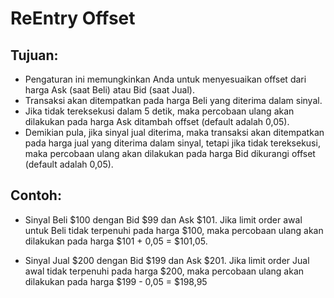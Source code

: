 # **ReEntry Offset**

## Tujuan:

- Pengaturan ini memungkinkan Anda untuk menyesuaikan offset dari harga Ask (saat Beli) atau Bid (saat Jual).
- Transaksi akan ditempatkan pada harga Beli yang diterima dalam sinyal.
- Jika tidak tereksekusi dalam 5 detik, maka percobaan ulang akan dilakukan pada harga Ask ditambah offset (default adalah 0,05).
- Demikian pula, jika sinyal jual diterima, maka transaksi akan ditempatkan pada harga jual yang diterima dalam sinyal, tetapi jika tidak tereksekusi, maka percobaan ulang akan dilakukan pada harga Bid dikurangi offset (default adalah 0,05).

## Contoh:

- Sinyal Beli $100 dengan Bid $99 dan Ask $101. Jika limit order awal untuk Beli tidak terpenuhi pada harga $100, maka percobaan ulang akan dilakukan pada harga $101 + 0,05 = $101,05.

- Sinyal Jual $200 dengan Bid $199 dan Ask $201. Jika limit order Jual awal tidak terpenuhi pada harga $200, maka percobaan ulang akan dilakukan pada harga $199 - 0,05 = $198,95

